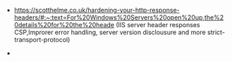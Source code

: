 + https://scotthelme.co.uk/hardening-your-http-response-headers/#:~:text=For%20Windows%20Servers%20open%20up,the%20details%20for%20the%20heade (IIS server header responses CSP,Improrer error handling, server version disclousure and more strict-transport-protocol)

+
